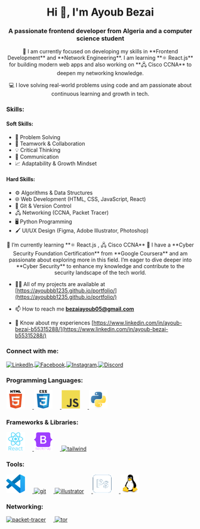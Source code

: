 <h1 align="center">Hi 👋, I'm Ayoub Bezai</h1>
<h3 align="center">A passionate frontend developer from Algeria and a computer science student</h3>

<p align="center">
  🚀 I am currently focused on developing my skills in **Frontend Development** and **Network Engineering**. I am learning **⚛️ React.js** for building modern web apps and also working on **🖧 Cisco CCNA** to deepen my networking knowledge.
</p>

<p align="center">
  💻 I love solving real-world problems using code and am passionate about continuous learning and growth in tech.
</p>

<h3 align="left">Skills:</h3>
<h4 align="left">Soft Skills:</h4>
<ul>
  <li>🧠 Problem Solving</li>
  <li>🤝 Teamwork & Collaboration</li>
  <li>💡 Critical Thinking</li>
  <li>📢 Communication</li>
  <li>📈 Adaptability & Growth Mindset</li>
</ul>

<h4 align="left">Hard Skills:</h4>
<ul>
  <li>⚙️ Algorithms & Data Structures</li>
  <li>🌐 Web Development (HTML, CSS, JavaScript, React)</li>
  <li>🔧 Git & Version Control</li>
  <li>🖧 Networking (CCNA, Packet Tracer)</li>
  <li>🖥️ Python Programming</li>
  <li>🖌️ UI/UX Design (Figma, Adobe Illustrator, Photoshop)</li>
</ul>

<p align="center">
  🌱 I’m currently learning **⚛️ React.js , 🖧 Cisco CCNA**  
  📄 I have a **Cyber Security Foundation Certification** from **Google Coursera** and am passionate about exploring more in this field.  
  I’m eager to dive deeper into **Cyber Security** to enhance my knowledge and contribute to the security landscape of the tech world.
</p>

- 👨‍💻 All of my projects are available at [https://ayoubbb1235.github.io/portfolio/](https://ayoubbb1235.github.io/portfolio/)

- 📫 How to reach me **bezaiayoub05@gmail.com**

- 📄 Know about my experiences [https://www.linkedin.com/in/ayoub-bezai-b55315288/](https://www.linkedin.com/in/ayoub-bezai-b55315288/)

<h3 align="left">Connect with me:</h3>
<p align="left">
  <a href="https://www.linkedin.com/in/ayoub-bezai-b55315288/" target="blank">
    <img align="center" src="https://raw.githubusercontent.com/rahuldkjain/github-profile-readme-generator/master/src/images/icons/Social/linked-in-alt.svg" alt="LinkedIn" height="30" width="40" />
  </a>
  <a href="https://www.facebook.com/profile.php?id=61553499324461&locale=fr_fr" target="blank">
    <img align="center" src="https://raw.githubusercontent.com/rahuldkjain/github-profile-readme-generator/master/src/images/icons/Social/facebook.svg" alt="Facebook" height="30" width="40" />
  </a>
  <a href="https://www.instagram.com/ayoubbezai/" target="blank">
    <img align="center" src="https://raw.githubusercontent.com/rahuldkjain/github-profile-readme-generator/master/src/images/icons/Social/instagram.svg" alt="Instagram" height="30" width="40" />
  </a>
  <a href="https://discord.gg/861057171768344606" target="blank">
    <img align="center" src="https://raw.githubusercontent.com/rahuldkjain/github-profile-readme-generator/master/src/images/icons/Social/discord.svg" alt="Discord" height="30" width="40" />
  </a>
</p>

<h3 align="left">Programming Languages:</h3>
<p align="left">
  <a href="https://developer.mozilla.org/en-US/docs/Web/HTML" target="_blank" rel="noreferrer">
    <img src="https://raw.githubusercontent.com/devicons/devicon/master/icons/html5/html5-original-wordmark.svg" alt="html5" width="50" height="50" style="margin-right: 20px"/>
  </a>
  <a href="https://www.w3schools.com/css/" target="_blank" rel="noreferrer">
    <img src="https://raw.githubusercontent.com/devicons/devicon/master/icons/css3/css3-original-wordmark.svg" alt="css3" width="50" height="50" style="margin-right: 20px"/>
  </a>
  <a href="https://developer.mozilla.org/en-US/docs/Web/JavaScript" target="_blank" rel="noreferrer">
    <img src="https://raw.githubusercontent.com/devicons/devicon/master/icons/javascript/javascript-original.svg" alt="javascript" width="50" height="50" style="margin-right: 20px"/>
  </a>
  <a href="https://www.python.org" target="_blank" rel="noreferrer">
    <img src="https://raw.githubusercontent.com/devicons/devicon/master/icons/python/python-original.svg" alt="python" width="50" height="50" style="margin-right: 20px"/>
  </a>
</p>

<h3 align="left">Frameworks & Libraries:</h3>
<p align="left">
  <a href="https://reactjs.org/" target="_blank" rel="noreferrer">
    <img src="https://raw.githubusercontent.com/devicons/devicon/master/icons/react/react-original-wordmark.svg" alt="react" width="50" height="50" style="margin-right: 20px"/>
  </a>
  <a href="https://getbootstrap.com/" target="_blank" rel="noreferrer">
    <!-- Updated Bootstrap logo with a brighter color -->
    <img src="https://raw.githubusercontent.com/devicons/devicon/master/icons/bootstrap/bootstrap-plain-wordmark.svg" alt="bootstrap" width="50" height="50" style="margin-right: 20px; filter: brightness(1.4);"/>
  </a>
  <a href="https://tailwindcss.com/" target="_blank" rel="noreferrer">
    <img src="https://www.vectorlogo.zone/logos/tailwindcss/tailwindcss-icon.svg" alt="tailwind" width="50" height="50" style="margin-right: 20px"/>
  </a>
</p>

<h3 align="left">Tools:</h3>
<p align="left">
  <a href="https://code.visualstudio.com/" target="_blank" rel="noreferrer">
    <!-- Added VS Code logo -->
    <img src="https://raw.githubusercontent.com/devicons/devicon/master/icons/vscode/vscode-original.svg" alt="vs code" width="50" height="50" style="margin-right: 20px"/>
  </a>
  <a href="https://git-scm.com/" target="_blank" rel="noreferrer">
    <img src="https://www.vectorlogo.zone/logos/git-scm/git-scm-icon.svg" alt="git" width="50" height="50" style="margin-right: 20px"/>
  </a>
  <a href="https://www.adobe.com/in/products/illustrator.html" target="_blank" rel="noreferrer">
    <img src="https://www.vectorlogo.zone/logos/adobe_illustrator/adobe_illustrator-icon.svg" alt="illustrator" width="50" height="50" style="margin-right: 20px"/>
  </a>
  <a href="https://www.photoshop.com/en" target="_blank" rel="noreferrer">
    <img src="https://raw.githubusercontent.com/devicons/devicon/master/icons/photoshop/photoshop-line.svg" alt="photoshop" width="50" height="50" style="margin-right: 20px; filter: brightness(1.5);"/>
  </a>
  <a href="https://www.linux.org/" target="_blank" rel="noreferrer">
    <img src="https://raw.githubusercontent.com/devicons/devicon/master/icons/linux/linux-original.svg" alt="linux" width="50" height="50" style="margin-right: 20px"/>
  </a>
</p>

<h3 align="left">Networking:</h3>
<p align="left">
  <a href="https://www.netacad.com/courses/packet-tracer" target="_blank" rel="noreferrer">
    <img src="https://www.vectorlogo.zone/logos/cisco/cisco-icon.svg" alt="packet-tracer" width="50" height="50" style="margin-right: 20px"/>
  </a>
  <!-- Added Tor logo -->
  <a href="https://www.torproject.org/" target="_blank" rel="noreferrer">
    <img src="https://upload.wikimedia.org/wikipedia/commons/a/a2/Tor_logo_2019.svg" alt="tor" width="50" height="50" style="margin-right: 20px"/>
  </a>
</p>

